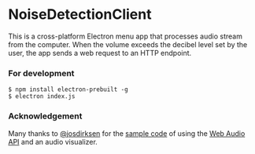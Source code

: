 # NoiseDetectionClient
This is a cross-platform Electron menu app that processes audio stream from the computer. When the volume exceeds the decibel level set by the user, the app sends a web request to an HTTP endpoint.

### For development

```
$ npm install electron-prebuilt -g
$ electron index.js
```

### Acknowledgement
Many thanks to [@josdirksen](https://github.com/josdirksen) for the [sample code](https://github.com/josdirksen/smartjava/tree/master/webaudio) of using the [Web Audio API](https://dvcs.w3.org/hg/audio/raw-file/tip/webaudio/specification.html) and an audio visualizer.
